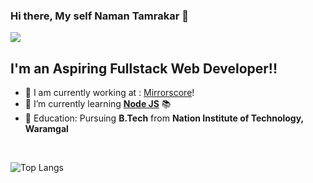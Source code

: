 ### Hi there, My self Naman Tamrakar  👋
![](https://komarev.com/ghpvc/?username=namantam1&label=PROFILE+VIEWS&color=ff69b4)

## I'm an Aspiring Fullstack Web Developer!!
- 🔭 I am currently working at : [Mirrorscore](https://mirrorscore.com)!
- 🌱 I’m currently learning [**Node JS**](https://nodejs.org/) 📚
- 📙 Education: Pursuing **B.Tech** from **Nation Institute of Technology, Waramgal**

<br/>

![Top Langs](https://github-readme-stats.vercel.app/api/top-langs/?username=namantam1&layout=compact)


<!--
**namantam1/namantam1** is a ✨ _special_ ✨ repository because its `README.md` (this file) appears on your GitHub profile.

Here are some ideas to get you started:

- 🔭 I’m currently working on ...
- 🌱 I’m currently learning ...
- 👯 I’m looking to collaborate on ...
- 🤔 I’m looking for help with ...
- 💬 Ask me about ...
- 📫 How to reach me: ...
- 😄 Pronouns: ...
- ⚡ Fun fact: ...
-->
